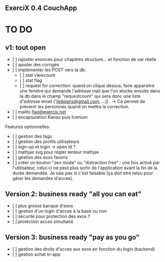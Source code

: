 ## ExerciX 0.4 CouchApp

TO DO 
=====


v1: tout open
-------------
- [ ] rajouter enoncés pour chapitres structure... et fonction de var réelle
- [ ] ajouter des corrigés
- [ ] implémenter les POST vers la db:
  - [ ] stat viewcount
  - [ ] stat flag
  - [ ] request for correction: quand on clique dessus, faire apparaitre une fenetre qui demande l'adresse mail que l'on stocke ensuite dans la db dans le champ "requestcount" qui sera donc une liste d'adresse email ('[edelans@gmail.com, ...]) . -> Ca permet de prévenir les personnes quand on mettra la correction.
- [ ] mailto flag@exercix.net
- [ ] encapsulation Kanso puis Icenium


Features optionnelles:
- [ ] gestion des tags
- [ ] gestion des profils utilisateurs 
- [ ] sign-up et login -> open id ?
- [ ] mathjax svg pour régler lenteur mathjax
- [ ] gestion des exos favoris
- [ ] créer un bouton "zen mode" ou "distraction free" : une fois activé par l'utilisateur, celui-ci ne peut plus sortir de l'application avant la fin de la durée demandée. Je sais pas si c'est faisable (ça doit etre relou pour gérer les demandes d'acces).


Version 2: business ready "all you can eat"
-------------------------------------------
- [ ] plus grosse banque d'exos
- [ ] gestion d'un login d'acces à la base ou non
- [ ] sécurité pour protection des exos ?
- [ ] protection acces simultané
 

Version 3: business ready "pay as you go"
-----------------------------------------
- [ ] gestion des droits d'acces aux exos en fonction du login (backend)
- [ ] gestion achat in-app
